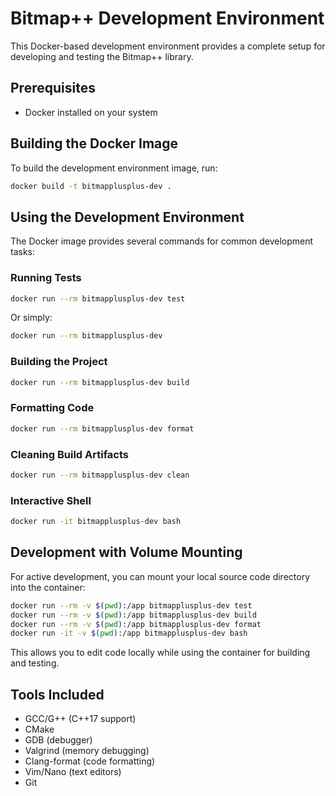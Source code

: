 # Bitmap++ Development Environment

This Docker-based development environment provides a complete setup for developing and testing the Bitmap++ library.

## Prerequisites

- Docker installed on your system

## Building the Docker Image

To build the development environment image, run:

```bash
docker build -t bitmapplusplus-dev .
```

## Using the Development Environment

The Docker image provides several commands for common development tasks:

### Running Tests

```bash
docker run --rm bitmapplusplus-dev test
```

Or simply:

```bash
docker run --rm bitmapplusplus-dev
```

### Building the Project

```bash
docker run --rm bitmapplusplus-dev build
```

### Formatting Code

```bash
docker run --rm bitmapplusplus-dev format
```

### Cleaning Build Artifacts

```bash
docker run --rm bitmapplusplus-dev clean
```

### Interactive Shell

```bash
docker run -it bitmapplusplus-dev bash
```

## Development with Volume Mounting

For active development, you can mount your local source code directory into the container:

```bash
docker run --rm -v $(pwd):/app bitmapplusplus-dev test
docker run --rm -v $(pwd):/app bitmapplusplus-dev build
docker run --rm -v $(pwd):/app bitmapplusplus-dev format
docker run -it -v $(pwd):/app bitmapplusplus-dev bash
```

This allows you to edit code locally while using the container for building and testing.

## Tools Included

- GCC/G++ (C++17 support)
- CMake
- GDB (debugger)
- Valgrind (memory debugging)
- Clang-format (code formatting)
- Vim/Nano (text editors)
- Git